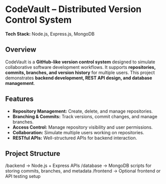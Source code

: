 # CodeVault – Distributed Version Control System

**Tech Stack:** Node.js, Express.js, MongoDB

## Overview
CodeVault is a **GitHub-like version control system** designed to simulate collaborative software development workflows. It supports **repositories, commits, branches, and version history** for multiple users. This project demonstrates **backend development, REST API design, and database management**.

## Features
- **Repository Management:** Create, delete, and manage repositories.
- **Branching & Commits:** Track versions, commit changes, and manage branches.
- **Access Control:** Manage repository visibility and user permissions.
- **Collaboration:** Simulate multiple users working on repositories.
- **RESTful APIs:** Well-structured APIs for backend interaction.

## Project Structure
/backend → Node.js + Express APIs
/database → MongoDB scripts for storing commits, branches, and metadata
/frontend → Optional frontend or API testing setup
